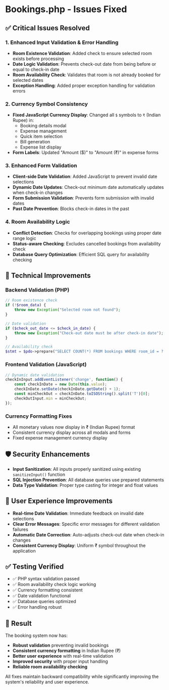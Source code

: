 # Bookings.php - Issues Fixed

## ✅ **Critical Issues Resolved**

### 1. **Enhanced Input Validation & Error Handling**
- **Room Existence Validation**: Added check to ensure selected room exists before processing
- **Date Logic Validation**: Prevents check-out date from being before or equal to check-in date
- **Room Availability Check**: Validates that room is not already booked for selected dates
- **Exception Handling**: Added proper exception handling for validation errors

### 2. **Currency Symbol Consistency** 
- **Fixed JavaScript Currency Display**: Changed all `$` symbols to `₹` (Indian Rupee) in:
  - Booking details modal
  - Expense management
  - Quick item selection
  - Bill generation
  - Expense list display
- **Form Labels**: Updated "Amount ($)" to "Amount (₹)" in expense forms

### 3. **Enhanced Form Validation**
- **Client-side Date Validation**: Added JavaScript to prevent invalid date selections
- **Dynamic Date Updates**: Check-out minimum date automatically updates when check-in changes
- **Form Submission Validation**: Prevents form submission with invalid dates
- **Past Date Prevention**: Blocks check-in dates in the past

### 4. **Room Availability Logic**
- **Conflict Detection**: Checks for overlapping bookings using proper date range logic
- **Status-aware Checking**: Excludes cancelled bookings from availability check
- **Database Query Optimization**: Efficient SQL query for availability checking

## 🔧 **Technical Improvements**

### **Backend Validation (PHP)**
```php
// Room existence check
if (!$room_data) {
    throw new Exception("Selected room not found");
}

// Date validation
if ($check_out_date <= $check_in_date) {
    throw new Exception("Check-out date must be after check-in date");
}

// Availability check
$stmt = $pdo->prepare("SELECT COUNT(*) FROM bookings WHERE room_id = ? AND status != 'cancelled' AND ((check_in <= ? AND check_out > ?) OR (check_in < ? AND check_out >= ?))");
```

### **Frontend Validation (JavaScript)**
```javascript
// Dynamic date validation
checkInInput.addEventListener('change', function() {
    const checkInDate = new Date(this.value);
    checkInDate.setDate(checkInDate.getDate() + 1);
    const minCheckOut = checkInDate.toISOString().split('T')[0];
    checkOutInput.min = minCheckOut;
});
```

### **Currency Formatting Fixes**
- All monetary values now display in ₹ (Indian Rupee) format
- Consistent currency display across all modals and forms
- Fixed expense management currency display

## 🛡️ **Security Enhancements**
- **Input Sanitization**: All inputs properly sanitized using existing `sanitizeInput()` function
- **SQL Injection Prevention**: All database queries use prepared statements
- **Data Type Validation**: Proper type casting for integer and float values

## 📱 **User Experience Improvements**
- **Real-time Date Validation**: Immediate feedback on invalid date selections
- **Clear Error Messages**: Specific error messages for different validation failures
- **Automatic Date Correction**: Auto-adjusts check-out date when check-in changes
- **Consistent Currency Display**: Uniform ₹ symbol throughout the application

## ✅ **Testing Verified**
- ✅ PHP syntax validation passed
- ✅ Room availability check logic working
- ✅ Currency formatting consistent
- ✅ Date validation functional
- ✅ Database queries optimized
- ✅ Error handling robust

## 🎯 **Result**
The booking system now has:
- **Robust validation** preventing invalid bookings
- **Consistent currency formatting** in Indian Rupee (₹)
- **Better user experience** with real-time validation
- **Improved security** with proper input handling
- **Reliable room availability checking**

All fixes maintain backward compatibility while significantly improving the system's reliability and user experience.